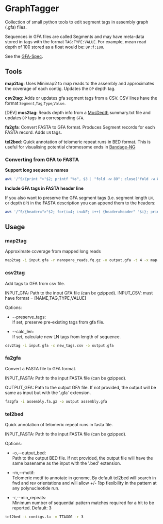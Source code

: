 # GraphTagger
Collection of small python tools to edit segment tags in assembly graph (.gfa) files. 

Sequences in GFA files are called Segments and may have meta-data stored in tags with the format `TAG:TYPE:VALUE`. For example, mean read depth of 100 stored as a float would be: `DP:f:100`.

See the [GFA-Spec](https://gfa-spec.github.io/GFA-spec/). 


## Tools 

**map2tag**: Uses Minimap2 to map reads to the assembly and approximates the coverage of each contig. Updates the `DP` depth tag.

**csv2tag**: Adds or updates gfa segment tags from a CSV. 
CSV lines have the format `Segment`,`Tag`,`Type`,`Value`.

[DEV] **mos2tag**: Reads depth info from a [MosDepth](https://github.com/brentp/mosdepth) summary.txt file and updates `DP` tags in a corresponding `GFA`.

**fa2gfa**: Convert FASTA to GFA format. Produces Segment records for each FASTA record. Adds `LN` tags.

**tel2bed**: Quick annotation of telomeric repeat runs in BED format. This is useful for visualising potential chromosome ends in [Bandage-NG](https://github.com/asl/BandageNG)

### Converting from GFA to FASTA

**Support long sequence names**
```bash
awk '/^S/{print ">"$2; printf "%s", $3 | "fold -w 80"; close("fold -w 80"); print ""}' in.gfa > out.fa
```

**Include GFA tags in FASTA header line**

If you also want to preserve the GFA segment tags (i.e. segment length `LN`, or depth `DP`) in the FASTA description you can append them to the headers:

```bash
awk '/^S/{header=">"$2; for(i=4; i<=NF; i++) {header=header" "$i}; print header; printf "%s", $3 | "fold -w 80"; close("fold -w 80"); print ""}' in.gfa > out.fa
```

## Usage

### map2tag

Approximate coverage from mapped long reads

```bash
map2tag -i input.gfa -r nanopore_reads.fq.gz -o output.gfa -t 4 -x map-ont
```

### csv2tag

Add tags to GFA from csv file.

INPUT_GFA: Path to the input GFA file (can be gzipped).
INPUT_CSV: must have format = [NAME,TAG,TYPE,VALUE]

Options:

- --preserve_tags:   
If set, preserve pre-existing tags from gfa file.

- --calc_len:        
If set, calculate new LN tags from length of sequence.

```bash
csv2tag -i input.gfa -c new_tags.csv -o output.gfa
```

### fa2gfa

Convert a FASTA file to GFA format.

INPUT_FASTA: Path to the input FASTA file (can be gzipped).

OUTPUT_GFA: Path to the output GFA file. If not provided, the output will be same as input but with the '.gfa' extension.

```bash
fa2gfa -i assembly.fa.gz -o output assembly.gfa
```

### tel2bed

Quick annotation of telomeric repeat runs in fasta file.

INPUT_FASTA: Path to the input FASTA file (can be gzipped).

Options:

- -o,--output_bed:  
Path to the output BED file. If not provided, the output file will have the same basename as the input with the '.bed' extension.
- -m,--motif:  
Telomeric motif to annotate in genome. By default tel2bed will search in fwd and rev orientations and will allow +/- 1bp flexibility in the pattern at any polynucleotide run.

- -r,--min_repeats:   
Minimum number of sequential pattern matches required for a hit to be reported. Default: 3

```bash
tel2bed -i contigs.fa -m TTAGGG -r 3
```
